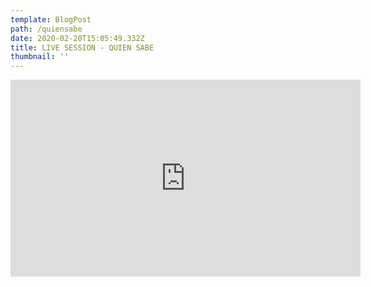 ```yaml
---
template: BlogPost
path: /quiensabe
date: 2020-02-20T15:05:49.332Z
title: LIVE SESSION - QUIEN SABE
thumbnail: ''
---
```

<iframe width="560" height="315" src="https://www.youtube.com/embed/SMKLtLEyccE" title="YouTube video player" frameborder="0" allow="accelerometer; autoplay; clipboard-write; encrypted-media; gyroscope; picture-in-picture" allowfullscreen></iframe>
